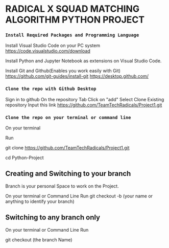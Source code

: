 # RADICAL X SQUAD MATCHING ALGORITHM PYTHON PROJECT

### `Install Required Packages and Programming Language`
Install Visual Studio Code on your PC system
https://code.visualstudio.com/download

Install Python and Jupyter Notebook as extensions on Visual Studio Code.

Install Git and Github(Enables you work easily with Git)
https://github.com/git-guides/install-git
https://desktop.github.com/


### `Clone the repo with Github Desktop`
Sign in to github
On the repository Tab
Click on "add"
Select Clone Existing repository
Input this link
https://github.com/TeamTechRadicals/Project1.git

### `Clone the repo on your terminal or command line`
On your terminal

Run

git clone https://github.com/TeamTechRadicals/Project1.git

cd Python-Project

## Creating and Switching to your branch
Branch is your personal Space to work on the Project.

On your terminal or Command Line
Run
git checkout -b (your name or anything to identify your branch)

## Switching to any branch only
On your terminal or Command Line
Run

git checkout (the branch Name)
